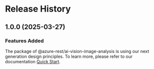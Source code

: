 # Release History
    
## 1.0.0 (2025-03-27)

### Features Added

The package of @azure-rest/ai-vision-image-analysis is using our next generation design principles. To learn more, please refer to our documentation [Quick Start](https://aka.ms/azsdk/js/mgmt/quickstart).

